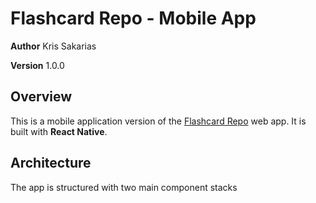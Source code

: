 # Flashcard Repo - Mobile App

**Author** Kris Sakarias

**Version** 1.0.0


## Overview

This is a mobile application version of the [Flashcard Repo](https://github.com/kris71990/lang-flashcards.git) web app. It is built with **React Native**.


## Architecture

The app is structured with two main component stacks